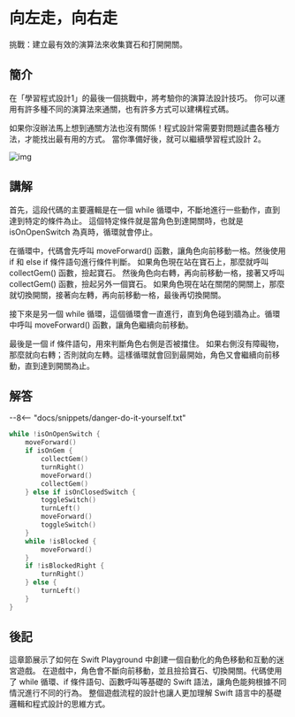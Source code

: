 # 向左走，向右走

挑戰：建立最有效的演算法來收集寶石和打開開關。

## 簡介

在「學習程式設計1」的最後一個挑戰中，將考驗你的演算法設計技巧。
你可以運用有許多種不同的演算法來通關，也有許多方式可以建構程式碼。

如果你沒辦法馬上想到通關方法也沒有關係！程式設計常需要對問題試盡各種方法，才能找出最有用的方式。
當你準備好後，就可以繼續學習程式設計 2。

![img](https://imagedelivery.net/cdkaXPuFls5qlrh3GM4hfA/a116a40f-78f7-4cfc-d43c-e6de613a1b00/public)

## 講解

首先，這段代碼的主要邏輯是在一個 while 循環中，不斷地進行一些動作，直到達到特定的條件為止。
這個特定條件就是當角色到達開關時，也就是 isOnOpenSwitch 為真時，循環就會停止。

在循環中，代碼會先呼叫 moveForward() 函數，讓角色向前移動一格。然後使用 if 和 else if 條件語句進行條件判斷。
如果角色現在站在寶石上，那麼就呼叫 collectGem() 函數，撿起寶石。
然後角色向右轉，再向前移動一格，接著又呼叫 collectGem() 函數，撿起另外一個寶石。
如果角色現在站在關閉的開關上，那麼就切換開關，接著向左轉，再向前移動一格，最後再切換開關。

接下來是另一個 while 循環，這個循環會一直進行，直到角色碰到牆為止。循環中呼叫 moveForward() 函數，讓角色繼續向前移動。

最後是一個 if 條件語句，用來判斷角色右側是否被擋住。
如果右側沒有障礙物，那麼就向右轉；否則就向左轉。這樣循環就會回到最開始，角色又會繼續向前移動，直到達到開關為止。



## 解答

--8<-- "docs/snippets/danger-do-it-yourself.txt"

```swift linenums="1"
while !isOnOpenSwitch {
    moveForward()
    if isOnGem {
        collectGem()
        turnRight()
        moveForward()
        collectGem()
    } else if isOnClosedSwitch {
        toggleSwitch()
        turnLeft()
        moveForward()
        toggleSwitch()
    }
    while !isBlocked {
        moveForward()
    }
    if !isBlockedRight {
        turnRight()
    } else {
        turnLeft()
    }
}
```

## 後記

這章節展示了如何在 Swift Playground 中創建一個自動化的角色移動和互動的迷宮遊戲。
在遊戲中，角色會不斷向前移動，並且撿拾寶石、切換開關。代碼使用了 while 循環、if 條件語句、函數呼叫等基礎的 Swift 語法，讓角色能夠根據不同情況進行不同的行為。
整個遊戲流程的設計也讓人更加理解 Swift 語言中的基礎邏輯和程式設計的思維方式。
